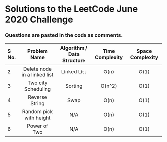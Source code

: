 # Solutions to the LeetCode June 2020 Challenge

### Questions are pasted in the code as comments.
| S No. | Problem Name | Algorithm / Data Structure | Time Complexity | Space Complexity |
| :--- | :---: | :---: | :---: | :---: | 
| 2 | Delete node in a linked list | Linked List | O(n) | O(1) |
| 3 | Two city Scheduling | Sorting | O(n^2) | O(1) |
| 4 | Reverse String | Swap | O(n)| O(1) |
| 5 | Random pick with height | N/A| O(n)| O(1) |
| 6 | Power of Two  | N/A| O(n)| O(1) |